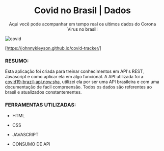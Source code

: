 <h1 align="center"> Covid no Brasil | Dados </h1>

<p align="center">Aqui você pode acompanhar em tempo real os ultimos dados do Corona Virus no brasil!</p>

![covid](https://user-images.githubusercontent.com/72710750/99191621-85293480-274c-11eb-9b21-3eed0a24e875.png)

[https://johnnykleyson.github.io/covid-tracker/]

### **RESUMO:**

Esta aplicação foi criada para treinar conhecimentos em API's REST, Javascript e como aplicar ela em algo funcional.
A API utilizada foi a [covid19-brazil-api.now.sha](url), utilizei ela por ser uma API brasileira e com uma documentação de facil 
compreensão. Todos os dados são referentes ao brasil e atualizados constantementes.


### **FERRAMENTAS UTILIZADAS:**

- HTML

- CSS

- JAVASCRIPT

- CONSUMO DE API
